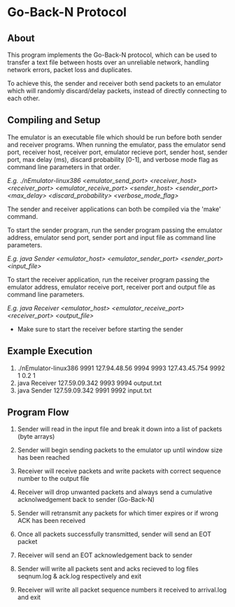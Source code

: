 Go-Back-N Protocol
==================

About
-----

This program implements the Go-Back-N protocol, which can be used to transfer a text file between hosts over an unreliable network, handling network errors, packet loss and duplicates.

To achieve this, the sender and receiver both send packets to an emulator which will randomly discard/delay packets, instead of directly connecting to each other.


Compiling and Setup
-------------------

The emulator is an executable file which should be run before both sender and receiver programs. When running the emulator, pass the emulator send port, receiver host, receiver port, emulator recieve port, sender host, sender port, max delay (ms), discard probability [0-1], and verbose mode flag as command line parameters in that order.

*E.g. ./nEmulator-linux386 <emulator_send_port> <receiver_host> <receiver_port> <emulator_receive_port> <sender_host> <sender_port> <max_delay> <discard_probability> <verbose_mode_flag>* 

The sender and receiver applications can both be compiled via the 'make' command. 

To start the sender program, run the sender program passing the emulator address, emulator send port, sender port and input file as command line parameters.

*E.g. java Sender <emulator_host> <emulator_sender_port> <sender_port> <input_file>*
  
To start the receiver application, run the receiver program passing the emulator address, emulator receive port, receiver port and output file as command line parameters.

*E.g. java Receiver <emulator_host> <emulator_receive_port> <receiver_port> <output_file>*

* Make sure to start the receiver before starting the sender


Example Execution
-----------------

1. ./nEmulator-linux386 9991 127.94.48.56 9994 9993 127.43.45.754 9992 1 0.2 1
2. java Receiver 127.59.09.342 9993 9994 output.txt
3. java Sender 127.59.09.342 9991 9992 input.txt


Program Flow
------------

1. Sender will read in the input file and break it down into a list of packets (byte arrays)

2. Sender will begin sending packets to the emulator up until window size has been reached

3. Receiver will receive packets and write packets with correct sequence number to the output file

4. Receiver will drop unwanted packets and always send a cumulative acknolwedgement back to sender (Go-Back-N)

5. Sender will retransmit any packets for which timer expires or if wrong ACK has been received

6. Once all packets successfully transmitted, sender will send an EOT packet

7. Receiver will send an EOT acknowledgement back to sender

8. Sender will write all packets sent and acks recieved to log files seqnum.log & ack.log respectively and exit

9. Receiver will write all packet sequence numbers it received to arrival.log and exit


